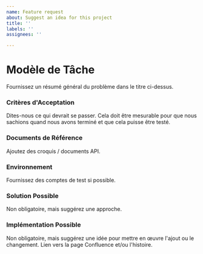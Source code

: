 ```yaml
---
name: Feature request
about: Suggest an idea for this project
title: ''
labels: ''
assignees: ''

---
```


# Modèle de Tâche

Fournissez un résumé général du problème dans le titre ci-dessus.

### Critères d'Acceptation

Dites-nous ce qui devrait se passer. Cela doit être mesurable pour que nous sachions quand nous avons terminé et que cela puisse être testé.

### Documents de Référence

Ajoutez des croquis / documents API.

### Environnement

Fournissez des comptes de test si possible.

### Solution Possible

Non obligatoire, mais suggérez une approche.

### Implémentation Possible

Non obligatoire, mais suggérez une idée pour mettre en œuvre l'ajout ou le changement. Lien vers la page Confluence et/ou l'histoire.